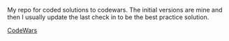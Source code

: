 My repo for coded solutions to codewars. The initial versions are mine and then I usually update the last check in to be the best practice solution.

[CodeWars](https://www.codewars.com/)